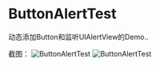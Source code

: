 ButtonAlertTest
========

动态添加Button和监听UIAlertView的Demo..

截图：
![ButtonAlertTest](https://raw.githubusercontent.com/luowei/UI-demos/master/ButtonAlertTest/doc/a.png)
![ButtonAlertTest](https://raw.githubusercontent.com/luowei/UI-demos/master/ButtonAlertTest/doc/b.gif)